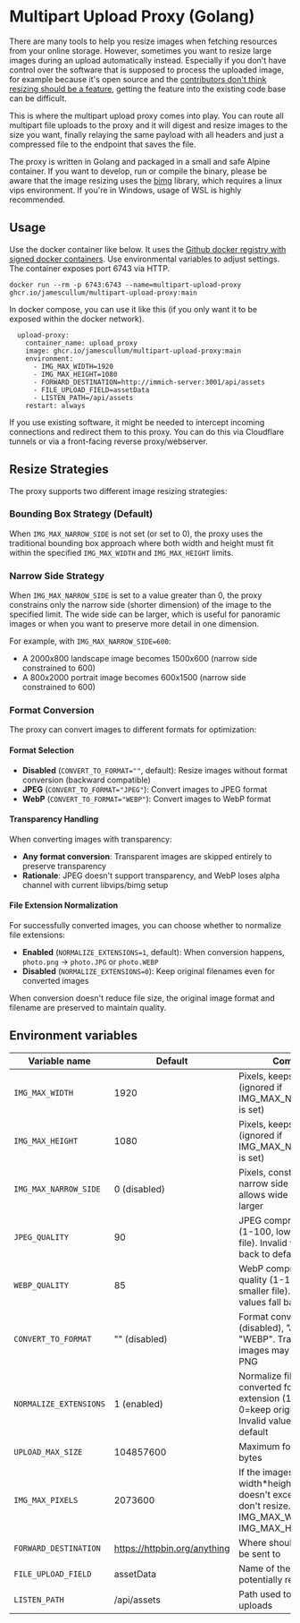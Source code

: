 # Multipart Upload Proxy (Golang)

There are many tools to help you resize images when fetching resources from your online storage. However, sometimes you want to resize large images during an upload automatically instead. Especially if you don't have control over the software that is supposed to process the uploaded image, for example because it's open source and the [contributors don't think resizing should be a feature](https://github.com/immich-app/immich/pull/1242), getting the feature into the existing code base can be difficult.

This is where the multipart upload proxy comes into play. You can route all multipart file uploads to the proxy and it will digest and resize images to the size you want, finally relaying the same payload with all headers and just a compressed file to the endpoint that saves the file.

The proxy is written in Golang and packaged in a small and safe Alpine container. If you want to develop, run or compile the binary, please be aware that the image resizing uses the [bimg](https://github.com/h2non/bimg) library, which requires a linux vips environment. If you're in Windows, usage of WSL is highly recommended.

## Usage
Use the docker container like below. It uses the [Github docker registry with signed docker containers](https://github.com/JamesCullum/multipart-upload-proxy/pkgs/container/multipart-upload-proxy). Use environmental variables to adjust settings. The container exposes port 6743 via HTTP.

    docker run --rm -p 6743:6743 --name=multipart-upload-proxy ghcr.io/jamescullum/multipart-upload-proxy:main

In docker compose, you can use it like this (if you only want it to be exposed within the docker network).

      upload-proxy:
        container_name: upload_proxy
        image: ghcr.io/jamescullum/multipart-upload-proxy:main
        environment:
          - IMG_MAX_WIDTH=1920
          - IMG_MAX_HEIGHT=1080
          - FORWARD_DESTINATION=http://immich-server:3001/api/assets
          - FILE_UPLOAD_FIELD=assetData
          - LISTEN_PATH=/api/assets
        restart: always

If you use existing software, it might be needed to intercept incoming connections and redirect them to this proxy. You can do this via Cloudflare tunnels or via a front-facing reverse proxy/webserver.


## Resize Strategies

The proxy supports two different image resizing strategies:

### Bounding Box Strategy (Default)
When `IMG_MAX_NARROW_SIDE` is not set (or set to 0), the proxy uses the traditional bounding box approach where both width and height must fit within the specified `IMG_MAX_WIDTH` and `IMG_MAX_HEIGHT` limits.

### Narrow Side Strategy
When `IMG_MAX_NARROW_SIDE` is set to a value greater than 0, the proxy constrains only the narrow side (shorter dimension) of the image to the specified limit. The wide side can be larger, which is useful for panoramic images or when you want to preserve more detail in one dimension.

For example, with `IMG_MAX_NARROW_SIDE=600`:
- A 2000x800 landscape image becomes 1500x600 (narrow side constrained to 600)
- A 800x2000 portrait image becomes 600x1500 (narrow side constrained to 600)

### Format Conversion

The proxy can convert images to different formats for optimization:

#### Format Selection
- **Disabled** (`CONVERT_TO_FORMAT=""`, default): Resize images without format conversion (backward compatible)
- **JPEG** (`CONVERT_TO_FORMAT="JPEG"`): Convert images to JPEG format
- **WebP** (`CONVERT_TO_FORMAT="WEBP"`): Convert images to WebP format

#### Transparency Handling
When converting images with transparency:
- **Any format conversion**: Transparent images are skipped entirely to preserve transparency
- **Rationale**: JPEG doesn't support transparency, and WebP loses alpha channel with current libvips/bimg setup

#### File Extension Normalization
For successfully converted images, you can choose whether to normalize file extensions:

- **Enabled** (`NORMALIZE_EXTENSIONS=1`, default): When conversion happens, `photo.png` → `photo.JPG` or `photo.WEBP`
- **Disabled** (`NORMALIZE_EXTENSIONS=0`): Keep original filenames even for converted images

When conversion doesn't reduce file size, the original image format and filename are preserved to maintain quality.

## Environment variables

|Variable name                          |Default                         | Comment
|-------------------------------|-----------------------------| -----------------------------|
|`IMG_MAX_WIDTH`            |1920            | Pixels, keeps aspect ratio (ignored if IMG_MAX_NARROW_SIDE is set)
|`IMG_MAX_HEIGHT`            |1080            | Pixels, keeps aspect ratio (ignored if IMG_MAX_NARROW_SIDE is set)
|`IMG_MAX_NARROW_SIDE`      |0 (disabled)    | Pixels, constrains the narrow side of the image, allows wide side to be larger
|`JPEG_QUALITY`|90|JPEG compression quality (1-100, lower = smaller file). Invalid values fall back to default
|`WEBP_QUALITY`|85|WebP compression quality (1-100, lower = smaller file). Invalid values fall back to default
|`CONVERT_TO_FORMAT`|"" (disabled)|Format conversion: "" (disabled), "JPEG", or "WEBP". Transparent images may fallback to PNG
|`NORMALIZE_EXTENSIONS`|1 (enabled)|Normalize filenames to converted format extension (1=enabled, 0=keep original names). Invalid values fall back to default
|`UPLOAD_MAX_SIZE`|104857600|Maximum form size in bytes
|`IMG_MAX_PIXELS`|2073600|If the images width*height (in pixels) doesn't exceed this value, don't resize. Defaults to IMG_MAX_WIDTH × IMG_MAX_HEIGHT
|`FORWARD_DESTINATION`|https://httpbin.org/anything|Where should the result be sent to
|`FILE_UPLOAD_FIELD`|assetData|Name of the file field to potentially resize
|`LISTEN_PATH`|/api/assets|Path used to process file uploads

